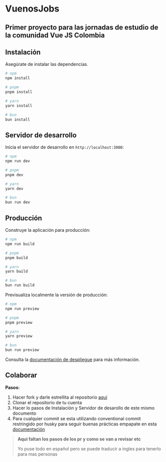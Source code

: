 # VuenosJobs

## Primer proyecto para las jornadas de estudio de la comunidad Vue JS Colombia

## Instalación

Asegúrate de instalar las dependencias.

```bash
# npm
npm install

# pnpm
pnpm install

# yarn
yarn install

# bun
bun install
```

## Servidor de desarrollo

Inicia el servidor de desarrollo en `http://localhost:3000`:

```bash
# npm
npm run dev

# pnpm
pnpm dev

# yarn
yarn dev

# bun
bun run dev
```

## Producción

Construye la aplicación para producción:

```bash
# npm
npm run build

# pnpm
pnpm build

# yarn
yarn build

# bun
bun run build
```

Previsualiza localmente la versión de producción:

```bash
# npm
npm run preview

# pnpm
pnpm preview

# yarn
yarn preview

# bun
bun run preview
```

Consulta la [documentación de despliegue](https://nuxt.com/docs/getting-started/deployment) para más información.

## Colaborar

**Pasos:**

1. Hacer fork y darle estrellita al repositorio [aquí](https://github.com/vuejsco/VuenosJobs)
2. Clonar el repositorio de tu cuenta
3. Hacer lo pasos de Instalación y Servidor de desarollo de este mismo documento
4. Para cualquier commit se esta utilizando conventional commit restringido por husky para seguir buenas prácticas empapate en esta [documentación](https://www.conventionalcommits.org/en/v1.0.0/)

> **Aqui faltan los pasos de los pr y como se van a revisar etc**
>
> Yo puse todo en español pero se puede traducir a ingles para tenerlo para mas personas
